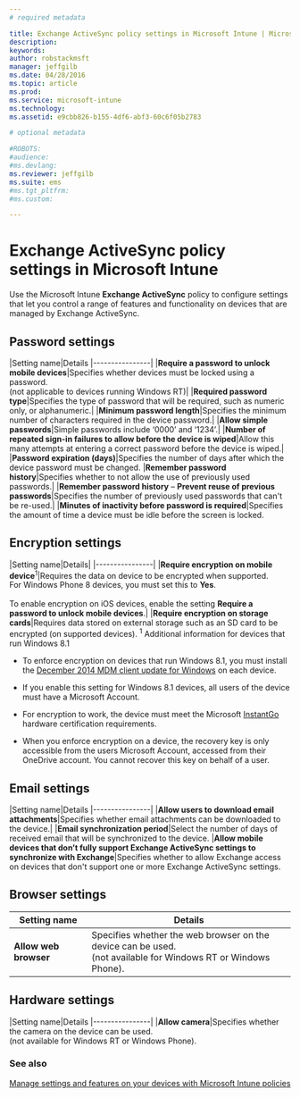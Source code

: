```yaml
---
# required metadata

title: Exchange ActiveSync policy settings in Microsoft Intune | Microsoft Intune
description:
keywords:
author: robstackmsft
manager: jeffgilb
ms.date: 04/28/2016
ms.topic: article
ms.prod:
ms.service: microsoft-intune
ms.technology:
ms.assetid: e9cbb826-b155-4df6-abf3-60c6f05b2783

# optional metadata

#ROBOTS:
#audience:
#ms.devlang:
ms.reviewer: jeffgilb
ms.suite: ems
#ms.tgt_pltfrm:
#ms.custom:

---
```


# Exchange ActiveSync policy settings in Microsoft Intune
Use the Microsoft Intune **Exchange ActiveSync** policy to configure settings that let you control a range of features and functionality on devices that are managed by Exchange ActiveSync.


## Password settings

|Setting name|Details
|----------------|
|**Require a password to unlock mobile devices**|Specifies whether devices must be locked using a password.<br>(not applicable to devices running Windows RT)|
|**Required password type**|Specifies the type of password that will be required, such as numeric only, or alphanumeric.|
|**Minimum password length**|Specifies the minimum number of characters required in the device password.|
|**Allow simple passwords**|Simple passwords include ‘0000’ and ‘1234’.|
|**Number of repeated sign-in failures to allow before the device is wiped**|Allow this many attempts at entering a correct password before the device is wiped.|
|**Password expiration (days)**|Specifies the number of days after which the device password must be changed.
|**Remember password history**|Specifies whether to not allow the use of previously used passwords.|
|**Remember password history** – **Prevent reuse of previous passwords**|Specifies the number of previously used passwords that can't be re-used.|
|**Minutes of inactivity before password is required**|Specifies the amount of time a device must be idle before the screen is locked.

## Encryption settings

|Setting name|Details|
|----------------|
|**Require encryption on mobile device**<sup>1</sup>|Requires the data on device to be encrypted when supported.<br>For Windows Phone 8 devices, you must set this to **Yes**.<br /><br />To enable encryption on iOS devices, enable the setting **Require a password to unlock mobile devices**.|
|**Require encryption on storage cards**|Requires data stored on external storage such as an SD card to be encrypted (on supported devices).
<sup>1</sup> Additional information for devices that run Windows 8.1

-   To enforce encryption on devices that run Windows 8.1, you must install the [December 2014 MDM client update for Windows](http://support.microsoft.com/kb/3013816) on each device.

-   If you enable this setting for Windows 8.1 devices, all users of the device must have a Microsoft Account.

-   For encryption to work, the device must meet the Microsoft [InstantGo](http://blogs.windows.com/bloggingwindows/2014/06/19/instantgo-a-better-way-to-sleep/) hardware certification requirements.

-   When you enforce encryption on a device, the recovery key is only accessible from the users Microsoft Account, accessed from their OneDrive account. You cannot recover this key on behalf of a user.

## Email settings

|Setting name|Details
|----------------|
|**Allow users to download email attachments**|Specifies whether email attachments can be downloaded to the device.|
|**Email synchronization period**|Select the number of days of received email that will be synchronized to the device.
|**Allow mobile devices that don’t fully support Exchange ActiveSync settings to synchronize with Exchange**|Specifies whether to allow Exchange access on devices that don't support one or more Exchange ActiveSync settings.

## Browser settings

|Setting name|Details
|----------------|-
|**Allow web browser**|Specifies whether the web browser on the device can be used.<br>(not available for Windows RT or Windows Phone).

## Hardware settings

|Setting name|Details
|----------------|
|**Allow camera**|Specifies whether the camera on the device can be used.<br>(not available for Windows RT or Windows Phone).



### See also
[Manage settings and features on your devices with Microsoft Intune policies](manage-settings-and-features-on-your-devices-with-microsoft-intune-policies.md)

